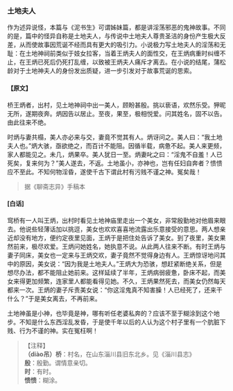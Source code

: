 <script type="text/javascript">
    var head = document.getElementsByTagName('head')[0];
    cssURL = '/public/liao.css';
    linkTag = document.createElement('link');
    linkTag.href = cssURL;
    linkTag.setAttribute('type','text/css');
    linkTag.setAttribute('rel','stylesheet');
    head.appendChild(linkTag);
</script>
### 土地夫人

作为述异说怪，本篇与《泥书生》可谓姊妹篇，都是讲淫荡邪恶的鬼神故事。不同的是，篇中的怪异自称是土地夫人，与传说中土地夫人尊贵圣洁的身份产生极大反差，从而使故事因荒诞不经而具有更大的吸引力。小说极力写土地夫人的淫荡和无耻：在土地神祠前类似于妓女拉客，当着王炳夫人的面性交，在王炳病重时纠缠不止，在王炳已死后仍死打乱缠，以致被王炳夫人痛斥才离去。在小说的结尾，蒲松龄对于土地神夫人的身份发出质疑，进一步引发对于故事荒诞的思索。

#### 【原文】
<section>
桥王炳者，出村，见土地神祠中出一美人，顾盼甚殷。挑以亵语，欢然乐受。狎昵无所，遂期夜奔。炳因告以居止。至夜，果至，极相悦爱。问其姓名，固不以告。由此往来不绝。

时炳与妻共榻，美人亦必来与交，妻竟不觉其有人。炳讶问之。美人曰：“我土地夫人也。”炳大骇，亟欲绝之，而百计不能阻。因循半载，病惫不起。美人来更频，家人都能见之。未几，炳果卒。美人犹日一至。炳妻叱之曰：“淫鬼不自羞！人已死矣，复来何为？”美人遂去，不返。土地虽小，亦神也，岂有任妇自奔者？愦愦应不至此。不知何物淫昏，遂使千古下谓此村有污贱不谨之神。冤矣哉！

</section>

> 据《聊斋志异》手稿本

#### [白话]
<aside>

窎桥有一人叫王炳，出村时看见土地神庙里走出一个美女，非常殷勤地对他眉来眼去。他说些轻薄话加以挑逗，美女也欢欢喜喜地流露出乐意接受的意思。两人想亲近却没有地方，便约定夜里见面，王炳于是把住处告诉了美女。到了夜里，美女果然前来，极尽欢爱。王炳问她姓名，她执意不说。从此两人往来不断。有时王炳与妻子同床，美女也一定来与王炳交欢，妻子竟然不觉得身边有人。王炳惊讶地问其中的原因，美女说：“因为我是土地夫人。”王炳大为恐骇，想赶紧断绝关系，但是想尽办法，都不能阻止她前来。这样延续了半年，王炳病弱疲惫，卧床不起，而美女来得更加频繁，连家里人都能看得见她。不久，王炳果然死去，而美女仍然每天都来一次。王炳的妻子斥责美女说：“你这淫鬼真不知害臊！人已经死了，还来干什么？”于是美女离去，不再前来。

土地神虽是小神，也毕竟是神，哪有听任老婆私奔的？应该不至于糊涂到这个地步。不知是什么东西淫乱发昏，于是使千年以后的人认为这个村子里有一个肮脏下贱、行为不谨的神。实在冤枉啊！

</aside>

> 【注释】  
<b>（diào吊）桥</b>：村名，在山东淄川县旧东北乡。见《淄川县志》  
<b>殷</b>：殷勤。谓情意亲切。  
<b>时</b>：有时。  
<b>愦愦</b>：糊涂。  
